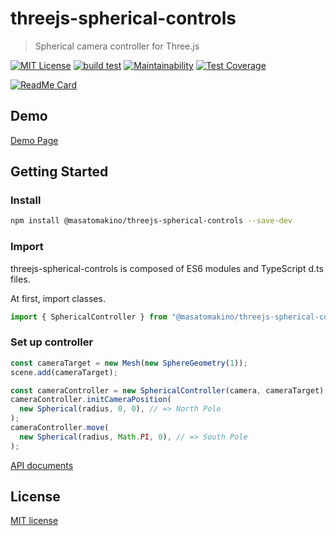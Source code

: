 # threejs-spherical-controls

> Spherical camera controller for Three.js

[![MIT License](http://img.shields.io/badge/license-MIT-blue.svg?style=flat)](LICENSE)
[![build test](https://github.com/MasatoMakino/threejs-spherical-controls/actions/workflows/ci_main.yml/badge.svg)](https://github.com/MasatoMakino/threejs-spherical-controls/actions/workflows/ci_main.yml)
[![Maintainability](https://api.codeclimate.com/v1/badges/2f9b5a94f146fec74465/maintainability)](https://codeclimate.com/github/MasatoMakino/threejs-spherical-controls/maintainability)
[![Test Coverage](https://api.codeclimate.com/v1/badges/2f9b5a94f146fec74465/test_coverage)](https://codeclimate.com/github/MasatoMakino/threejs-spherical-controls/test_coverage)

[![ReadMe Card](https://github-readme-stats.vercel.app/api/pin/?username=MasatoMakino&repo=threejs-spherical-controls)](https://github.com/MasatoMakino/threejs-spherical-controls)

## Demo

[Demo Page](https://masatomakino.github.io/threejs-spherical-controls/demo/)

## Getting Started

### Install

```bash
npm install @masatomakino/threejs-spherical-controls --save-dev
```

### Import

threejs-spherical-controls is composed of ES6 modules and TypeScript d.ts files.

At first, import classes.

```js
import { SphericalController } from "@masatomakino/threejs-spherical-controls";
```

### Set up controller

```js
const cameraTarget = new Mesh(new SphereGeometry(1));
scene.add(cameraTarget);

const cameraController = new SphericalController(camera, cameraTarget);
cameraController.initCameraPosition(
  new Spherical(radius, 0, 0), // => North Pole
);
cameraController.move(
  new Spherical(radius, Math.PI, 0), // => South Pole
);
```

[API documents](https://masatomakino.github.io/threejs-spherical-controls/api/index.html)

## License

[MIT license](LICENSE)
